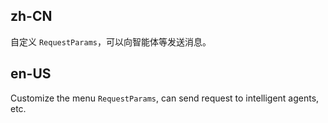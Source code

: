 ## zh-CN

自定义 `RequestParams`，可以向智能体等发送消息。

## en-US

Customize the menu `RequestParams`, can send request to intelligent agents, etc.
